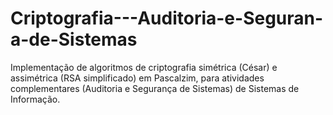 # Criptografia---Auditoria-e-Seguran-a-de-Sistemas
Implementação de algoritmos de criptografia simétrica (César) e assimétrica (RSA simplificado) em Pascalzim, para atividades complementares (Auditoria e Segurança de Sistemas) de Sistemas de Informação.
